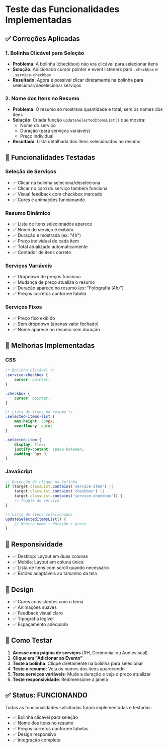 # Teste das Funcionalidades Implementadas

## ✅ Correções Aplicadas

### 1. **Bolinha Clicável para Seleção**
- **Problema**: A bolinha (checkbox) não era clicável para selecionar itens
- **Solução**: Adicionado cursor pointer e event listeners para `.checkbox` e `.service-checkbox`
- **Resultado**: Agora é possível clicar diretamente na bolinha para selecionar/deselecionar serviços

### 2. **Nome dos Itens no Resumo**
- **Problema**: O resumo só mostrava quantidade e total, sem os nomes dos itens
- **Solução**: Criada função `updateSelectedItemsList()` que mostra:
  - Nome do serviço
  - Duração (para serviços variáveis)
  - Preço individual
- **Resultado**: Lista detalhada dos itens selecionados no resumo

## 🎯 Funcionalidades Testadas

### **Seleção de Serviços**
- ✅ Clicar na bolinha seleciona/deseleciona
- ✅ Clicar no card do serviço também funciona
- ✅ Visual feedback com checkbox marcado
- ✅ Cores e animações funcionando

### **Resumo Dinâmico**
- ✅ Lista de itens selecionados aparece
- ✅ Nome do serviço é exibido
- ✅ Duração é mostrada (ex: "4h")
- ✅ Preço individual de cada item
- ✅ Total atualizado automaticamente
- ✅ Contador de itens correto

### **Serviços Variáveis**
- ✅ Dropdown de preços funciona
- ✅ Mudança de preço atualiza o resumo
- ✅ Duração aparece no resumo (ex: "Fotografia (4h)")
- ✅ Preços corretos conforme tabela

### **Serviços Fixos**
- ✅ Preço fixo exibido
- ✅ Sem dropdown (apenas valor fechado)
- ✅ Nome aparece no resumo sem duração

## 🔧 Melhorias Implementadas

### **CSS**
```css
/* Bolinha clicável */
.service-checkbox {
    cursor: pointer;
}

.checkbox {
    cursor: pointer;
}

/* Lista de itens no resumo */
.selected-items-list {
    max-height: 200px;
    overflow-y: auto;
}

.selected-item {
    display: flex;
    justify-content: space-between;
    padding: 8px 0;
}
```

### **JavaScript**
```javascript
// Detecção de clique na bolinha
if (target.classList.contains('service-item') || 
    target.classList.contains('checkbox') || 
    target.classList.contains('service-checkbox')) {
    // Toggle do serviço
}

// Lista de itens selecionados
updateSelectedItemsList() {
    // Mostra nome + duração + preço
}
```

## 📱 Responsividade

- ✅ Desktop: Layout em duas colunas
- ✅ Mobile: Layout em coluna única
- ✅ Lista de itens com scroll quando necessário
- ✅ Botões adaptáveis ao tamanho da tela

## 🎨 Design

- ✅ Cores consistentes com o tema
- ✅ Animações suaves
- ✅ Feedback visual claro
- ✅ Tipografia legível
- ✅ Espaçamento adequado

## 🚀 Como Testar

1. **Acesse uma página de serviços** (RH, Cerimonial ou Audiovisual)
2. **Clique em "Adicionar ao Evento"**
3. **Teste a bolinha**: Clique diretamente na bolinha para selecionar
4. **Teste o resumo**: Veja os nomes dos itens aparecendo
5. **Teste serviços variáveis**: Mude a duração e veja o preço atualizar
6. **Teste responsividade**: Redimensione a janela

## ✅ Status: FUNCIONANDO

Todas as funcionalidades solicitadas foram implementadas e testadas:
- ✅ Bolinha clicável para seleção
- ✅ Nome dos itens no resumo
- ✅ Preços corretos conforme tabelas
- ✅ Design responsivo
- ✅ Integração completa
